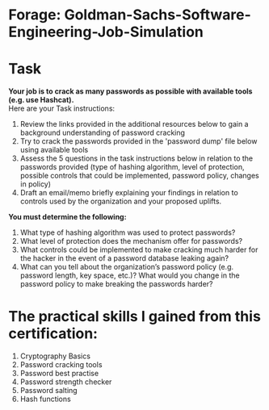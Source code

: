 # Forage: Goldman-Sachs-Software-Engineering-Job-Simulation
# Task 

**Your job is to crack as many passwords as possible with available tools (e.g. use Hashcat).** <br>
Here are your Task instructions:

1. Review the links provided in the additional resources below to gain a background understanding of password cracking
2. Try to crack the passwords provided in the 'password dump' file below using available tools
3. Assess the 5 questions in the task instructions below in relation to the passwords provided (type of hashing algorithm, level of protection, possible controls that could be implemented, password policy, changes in policy)
4. Draft an email/memo briefly explaining your findings in relation to controls used by the organization and your proposed uplifts. 
 
**You must determine the following:**

1. What type of hashing algorithm was used to protect passwords?
2. What level of protection does the mechanism offer for passwords?
3. What controls could be implemented to make cracking much harder for the hacker in the event of a password database leaking again?
4. What can you tell about the organization’s password policy (e.g. password length, key space, etc.)?
What would you change in the password policy to make breaking the passwords harder?

# The practical skills I gained from this certification:

1. Cryptography Basics
2. Password cracking tools
3. Password best practise
4. Password strength checker 
5. Password salting
6. Hash functions 
